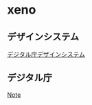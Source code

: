 # xeno

## デザインシステム
[デジタル庁デザインシステム](https://design.digital.go.jp/)

## デジタル庁
[Note](https://digital-gov.note.jp/)
